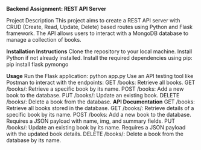 **Backend Assignment: REST API Server**


Project Description
This project aims to create a REST API server with CRUD (Create, Read, Update, Delete) based routes using Python and Flask framework. The API allows users to interact with a MongoDB database to manage a collection of books.

**Installation Instructions**
Clone the repository to your local machine.
Install Python if not already installed.
Install the required dependencies using pip:
pip install flask pymongo

**Usage**
Run the Flask application:
python app.py
Use an API testing tool like Postman to interact with the endpoints:
GET /books: Retrieve all books.
GET /books/<name>: Retrieve a specific book by its name.
POST /books: Add a new book to the database.
PUT /books/<name>: Update an existing book.
DELETE /books/<name>: Delete a book from the database.
**API Documentation**
GET /books: Retrieve all books stored in the database.
GET /books/<name>: Retrieve details of a specific book by its name.
POST /books: Add a new book to the database. Requires a JSON payload with name, img, and summary fields.
PUT /books/<name>: Update an existing book by its name. Requires a JSON payload with the updated book details.
DELETE /books/<name>: Delete a book from the database by its name.

